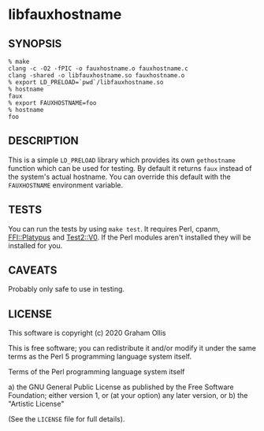 # libfauxhostname

## SYNOPSIS

```
% make
clang -c -O2 -fPIC -o fauxhostname.o fauxhostname.c
clang -shared -o libfauxhostname.so fauxhostname.o
% export LD_PRELOAD=`pwd`/libfauxhostname.so
% hostname
faux
% export FAUXHOSTNAME=foo
% hostname
foo
```

## DESCRIPTION

This is a simple `LD_PRELOAD` library which provides its own
`gethostname` function which can be used for testing.  By
default it returns `faux` instead of the system's actual hostname.
You can override this default with the `FAUXHOSTNAME` environment
variable.

## TESTS

You can run the tests by using `make test`.  It requires Perl, cpanm,
[FFI::Platypus](https://metacpan.org/pod/FFI::Platypus) and
[Test2::V0](https://metacpan.org/pod/Test2::V0).  If the Perl modules
aren't installed they will be installed for you.

## CAVEATS

Probably only safe to use in testing.

## LICENSE

This software is copyright (c) 2020 Graham Ollis

This is free software; you can redistribute it and/or modify it under
the same terms as the Perl 5 programming language system itself.

Terms of the Perl programming language system itself

a) the GNU General Public License as published by the Free
   Software Foundation; either version 1, or (at your option) any
   later version, or
b) the "Artistic License"

(See the `LICENSE` file for full details).
